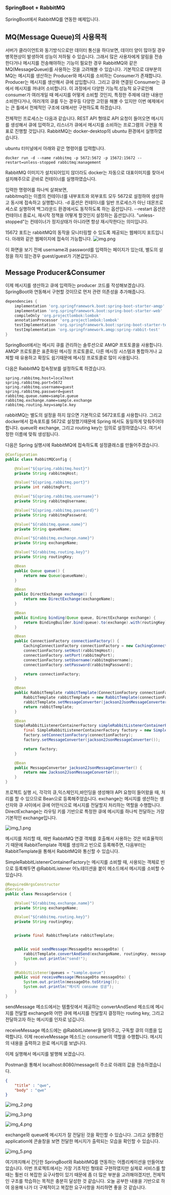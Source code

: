 ### SpringBoot + RabbitMQ ###

SpringBoot에서 RabbitMQ를 연동한 예제입니다.


## MQ(Message Queue)의 사용목적 ##
서버가 클라이언트와 동기방식으로만 데이터 통신을 하다보면, 데이터 양이 많아질 경우 병목현상이 발생하여 성능이 저하될 수 있습니다.
그래서 많은 사용자에게 알림을 전송한다거나 메시지를 전송해야하는 기능이 필요한 경우 RabbitMQ와 같은 MQ(MessageQueue)를 사용하는 것을 고려해볼 수 있습니다.
기본적으로 대부분의 MQ는 메시지를 생산하는 Producer와 메시지를 소비하는 Consumer가 존재합니다.
Producer는 메시지를 생산해서 큐에 삽입합니다. 그리고 큐와 연결된 Consumer는 큐에서 메시지를 꺼내어 소비합니다.
이 과정에서 다양한 기능적.성능적 요구로인해 consumer가 여러개일 때 메시지를 어떻게 소비할 것인지, 특정한 주제에 대한 내용만 소비한다거나, 여러개의 큐를 두는 경우등 다양한 고민을 해볼 수 있지만 
이번 예제에서는 큰 틀에서 전체적인 구조에 대해서만 구현하도록 하겠습니다. 

전체적인 프로세스는 다음과 같습니다.
REST API 형태로 API 요청이 들어오면 메시지를 생성해서 큐에 입력하고, 리스너가 큐에서 메시지를 소비하는 프로그램의 구현을 목표로 진행할 것입니다.
RabbitMQ는 docker-desktop의 ubuntu 환경에서 실행하였습니다.

ubuntu 터미널에서 아래와 같은 명령어를 입력합니다.
 

```shell
docker run -d --name rabbitmq -p 5672:5672 -p 15672:15672 --restart=unless-stopped rabbitmq:management
```
RabbitMQ 이미지가 설치되어있지 않더라도 docker는 자동으로 대표이미지를 찾아서 설치해주므로 곧바로 컨테이너를 실행하였습니다.

입력한 명령어를 하나씩 살펴보면,  
rabbitmq라는 이름의 컨테이너를 내부포트와 외부포트 모두 5672로 설정하여 생성하고 동시에 접속하고 실행합니다.
-d 옵션은 컨테이너를 일반 프로세스가 아닌 데몬프로세스로 실행하여 백그라운드 환경에서도 동작하도록 하는 옵션입니다.
--restart 옵션은 컨테이너 종료시, 재시작 정책을 어떻게 할것인지 설정하는 옵션입니다. "unless-stopped"는 컨테이너가 정지상태가 아니라면 항상 재시작한다는 의미입니다.

15672 포트는 rabbitMQ의 동작을 모니터링할 수 있도록 제공되는 웹페이지 포트입니다. 
아래와 같은 웹페이지에 접속이 가능합니다.
![img.png](img.png)

이 화면을 보기 전에 username과 password를 입력하는 페이지가 있는데, 별도의 설정을 하지 않는경우 guest/guest가 기본값입니다.

## Message Producer&Consumer ##

이제 메시지를 생산하고 큐에 입력하는 producer 코드를 작성해보겠습니다.
SpringBoot와 연동해서 구현할 것이므로 먼저 관련 의존성을 추가해줍니다.

```groovy
dependencies {
    implementation 'org.springframework.boot:spring-boot-starter-amqp'
    implementation 'org.springframework.boot:spring-boot-starter-web'
    compileOnly 'org.projectlombok:lombok'
    annotationProcessor 'org.projectlombok:lombok'
    testImplementation 'org.springframework.boot:spring-boot-starter-test'
    testImplementation 'org.springframework.amqp:spring-rabbit-test'
}
```
SpringBoot에서는 메시지 큐를 관리하는 솔루션으로 AMQP 프토토콜을 사용합니다.
AMQP 프로토콜은 표준화된 메시징 프로토콜로, 다른 메시징 시스템과 통합하거나 교체할 때 유용하고 확장도 쉽기때문에 메시징 프로토콜로 많이 사용됩니다.

다음은 RabbitMQ 접속정보를 설정하도록 하겠습니다.

```properties
spring.rabbitmq.host=localhost
spring.rabbitmq.port=5672
spring.rabbitmq.username=guest
spring.rabbitmq.password=guest
rabbitmq.queue.name=sample.queue
rabbitmq.exchange.name=sample.exchange
rabbitmq.routing.key=sample.key
```

rabbitMQ는 별도의 설정을 하지 않으면 기본적으로 5672포트를 사용합니다. 그리고 docker에서 접속포트를 5672로 설정했기때문에 Spring 에서도 동일하게 맞춰주어야 합니다.
queue와 exchange, 그리고 routing key는 임의로 설정하였습니다. 여기서 정한 이름에 맞춰 생성됩니다.

다음은 Spring 실행시에 RabbitMQ에 접속하도록 설정클래스를 만들어주겠습니다.
```java
@Configuration
public class RabbitMQConfig {

    @Value("${spring.rabbitmq.host}")
    private String rabbitmqHost;

    @Value("${spring.rabbitmq.port}")
    private int rabbitmqPort;

    @Value("${spring.rabbitmq.username}")
    private String rabbitmqUsername;

    @Value("${spring.rabbitmq.password}")
    private String rabbitmqPassword;

    @Value("${rabbitmq.queue.name}")
    private String queueName;

    @Value("${rabbitmq.exchange.name}")
    private String exchangeName;

    @Value("${rabbitmq.routing.key}")
    private String routingKey;

    @Bean
    public Queue queue() {
        return new Queue(queueName);
    }

    @Bean
    public DirectExchange exchange() {
        return new DirectExchange(exchangeName);
    }

    @Bean
    public Binding binding(Queue queue, DirectExchange exchange) {
        return BindingBuilder.bind(queue).to(exchange).with(routingKey);
    }

    @Bean
    public ConnectionFactory connectionFactory() {
        CachingConnectionFactory connectionFactory = new CachingConnectionFactory();
        connectionFactory.setHost(rabbitmqHost);
        connectionFactory.setPort(rabbitmqPort);
        connectionFactory.setUsername(rabbitmqUsername);
        connectionFactory.setPassword(rabbitmqPassword);

        return connectionFactory;
    }

    @Bean
    public RabbitTemplate rabbitTemplate(ConnectionFactory connectionFactory) {
        RabbitTemplate rabbitTemplate = new RabbitTemplate(connectionFactory);
        rabbitTemplate.setMessageConverter(jackson2JsonMessageConverter());
        return rabbitTemplate;
    }

    @Bean
    SimpleRabbitListenerContainerFactory simpleRabbitListenerContainerFactory(ConnectionFactory connectionFactory) {
        final SimpleRabbitListenerContainerFactory factory = new SimpleRabbitListenerContainerFactory();
        factory.setConnectionFactory(connectionFactory);
        factory.setMessageConverter(jackson2JsonMessageConverter());

        return factory;
    }

    @Bean
    public MessageConverter jackson2JsonMessageConverter() {
        return new Jackson2JsonMessageConverter();
    }
}
```

프로젝트 실행 시, 각각의 큐,익스체인지,바인딩을 생성해야 API 요청이 들어왔을 때, 처리를 할 수 있으므로 Bean으로 등록해주었습니다.
exchange는 메시지를 생산하는 생산자와 큐 사이에서 큐에 어떤식으로 메시지를 전달할지 처리하는 역할을 수행합니다.
DirectExchange는 라우팅 키를 기반으로 특정한 큐에 메시지를 하나씩 전달하는 가장 기본적인 exchange입니다.

![img_1.png](img_1.png)

메시지를 처리할 때, 매번 RabbitMQ 연결 객체를 호출해서 사용하는 것은 비효율적이기 때문에 RabbitTemplate 객체를 생성하고 빈으로 등록해주면, 다음부터는 RabbitTemplate을 통해서
RabbitMQ와 통신할 수 있습니다.

SimpleRabbitListenerContainerFactory는 메시지를 소비할 때, 사용되는 객체로 빈으로 등록해두면 @RabbitListener 어노테이션을 붙이 메소드에서 메시지를 소비할 수 있습니다.

```java
@RequiredArgsConstructor
@Service
public class MessageService {

    @Value("${rabbitmq.exchange.name}")
    private String exchangeName;

    @Value("${rabbitmq.routing.key}")
    private String routingKey;


    private final RabbitTemplate rabbitTemplate;


    public void sendMessage(MessageDto messageDto) {
        rabbitTemplate.convertAndSend(exchangeName, routingKey, messageDto);
        System.out.println("send!");
    }

    @RabbitListener(queues = "sample.queue")
    public void receiveMessage(MessageDto messageDto) {
        System.out.println(messageDto.toString());
        System.out.println("메시지 consume 성공");
    }
}
```
sendMessage 메소드에서는 템플릿에서 제공하는 convertAndSend 메소드에 메시지를 전달할 exchange와 어떤 큐에 메시지를 전달할지 결정하는 routing key,
그리고 전달하고자 하는 메시지를 인자로 넘깁니다.

receiveMessage 메소드에는 @RabbitListener을 달아주고, 구독할 큐의 이름을 입력합니다.
이제 receiveMessage 메소드는 consumer의 역할을 수행합니다. 메시지의 내용을 출력하고 완료 메시지를 보냅니다.

이제 실행해서 메시지를 발행해 보겠습니다.

Postman을 통해서 localhost:8080/message의 주소로 아래의 값을 전송하겠습니다.
```json
{
    "title" : "qwe",
    "body" : "qwe"
}
```

![img_2.png](img_2.png)


![img_3.png](img_3.png)

![img_4.png](img_4.png)

exchange와 queue에 메시지가 잘 전달된 것을 확인할 수 있습니다.
그리고 실행중인 application에 콘솔창을 보면 전달한 메시지가 출력되는 모습을 확인할 수 있습니다.

![img_5.png](img_5.png)


여기까지해서 간단한 SpringBoot와 RabbitMQ를 연동하는 어플리케이션을 만들어보았습니다.
이번 프로젝트에서는 가장 기초적인 형태로 구현하였지만 실제로 서비스를 할 때는 훨씬 더 복잡한 요구사항이 있기 때문에 좀 더 많은 부분을 고려해야겠지만,
전체적인 구조를 학습하는 목적은 충분히 달성한 것 같습니다.
오늘 공부한 내용을 기반으로 하여 응용해 나가 더 구체적이고 복잡한 요구사항을 처리하면 좋을 것 같습니다.
